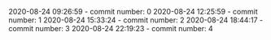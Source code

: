 2020-08-24 09:26:59 - commit number: 0
2020-08-24 12:25:59 - commit number: 1
2020-08-24 15:33:24 - commit number: 2
2020-08-24 18:44:17 - commit number: 3
2020-08-24 22:19:23 - commit number: 4
